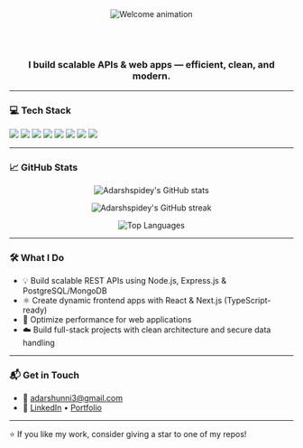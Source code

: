 <div align="center" style="margin-bottom: 40px;">
  <img src="https://readme-typing-svg.herokuapp.com?font=Fira+Code&size=36&duration=3000&pause=1000&center=true&vCenter=true&multiline=true&width=800&height=150&lines=👋+Welcome!+I'm+Adarsh.;സ്വാഗതം!+ഞാൻ+അദർശ്.;ようこそ!+私はアダーシュです." alt="Welcome animation" />
</div>

<p align="center">
  <img src="https://media.giphy.com/media/VxbvpfaTTo3le/giphy.gif" width="100%" height="8" />
</p>

<h3 align="center">I build scalable APIs & web apps — efficient, clean, and modern.</h3>

---

### 💻 Tech Stack

<p align="left">
  <img src="https://img.shields.io/badge/JavaScript-F7DF1E?style=for-the-badge&logo=javascript&logoColor=black" />
  <img src="https://img.shields.io/badge/TypeScript-3178C6?style=for-the-badge&logo=typescript&logoColor=white" />
  <img src="https://img.shields.io/badge/React-20232a?style=for-the-badge&logo=react&logoColor=61dafb" />
  <img src="https://img.shields.io/badge/Next.js-000000?style=for-the-badge&logo=next.js&logoColor=white" />
  <img src="https://img.shields.io/badge/Node.js-339933?style=for-the-badge&logo=nodedotjs&logoColor=white" />
  <img src="https://img.shields.io/badge/Express.js-404D59?style=for-the-badge" />
  <img src="https://img.shields.io/badge/MongoDB-4EA94B?style=for-the-badge&logo=mongodb&logoColor=white" />
  <img src="https://img.shields.io/badge/PostgreSQL-336791?style=for-the-badge&logo=postgresql&logoColor=white" />
</p>

---

### 📈 GitHub Stats

<p align="center">
  <img src="https://github-readme-stats.vercel.app/api?username=Adarshspidey&show_icons=true&theme=radical" alt="Adarshspidey's GitHub stats" />
</p>

<p align="center">
  <img src="https://github-readme-streak-stats.herokuapp.com/?user=Adarshspidey&theme=radical" alt="Adarshspidey's GitHub streak" />
</p>

<p align="center">
  <img src="https://github-readme-stats.vercel.app/api/top-langs/?username=Adarshspidey&layout=compact&theme=radical" alt="Top Languages" />
</p>

---

### 🛠️ What I Do

- 💡 Build scalable REST APIs using Node.js, Express.js & PostgreSQL/MongoDB
- ⚛️ Create dynamic frontend apps with React & Next.js (TypeScript-ready)
- 🚀 Optimize performance for web applications
- ☁️ Build full-stack projects with clean architecture and secure data handling

---

### 📬 Get in Touch

- 📧 [adarshunni3@gmail.com](mailto:adarshunni3@gmail.com)
- 🔗 [LinkedIn](https://www.linkedin.com/in/adarshunni/) • [Portfolio](https://adarshunni3.wixstudio.io/portfolio)

---

⭐ If you like my work, consider giving a star to one of my repos!
